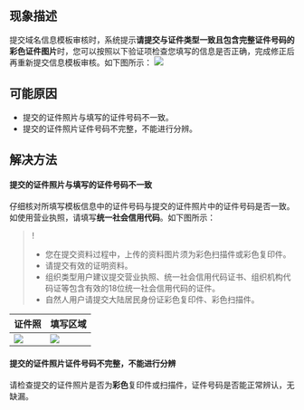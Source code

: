 ## 现象描述
提交域名信息模板审核时，系统提示**请提交与证件类型一致且包含完整证件号码的彩色证件图片**时，您可以按照以下验证项检查您填写的信息是否正确，完成修正后再重新提交信息模板审核。如下图所示：
![](https://qcloudimg.tencent-cloud.cn/raw/25b39973963fb201324e856f5084d75b.png)

## 可能原因
- 提交的证件照片与填写的证件号码不一致。
- 提交的证件照片证件号码不完整，不能进行分辨。

## 解决方法
#### 提交的证件照片与填写的证件号码不一致
仔细核对所填写模板信息中的证件号码与提交的证件照片中的证件号码是否一致。如使用营业执照，请填写**统一社会信用代码**。如下图所示：
>!
>- 您在提交资料过程中，上传的资料图片须为彩色扫描件或彩色复印件。
>- 请提交有效的证明资料。
>- 组织类型用户建议提交营业执照、统一社会信用代码证书、组织机构代码证等包含有效的18位统一社会信用代码的证件。
>- 自然人用户请提交大陆居民身份证彩色复印件、彩色扫描件。
>
| 证件照 | 填写区域 |
|---------|---------|
| ![](https://qcloudimg.tencent-cloud.cn/raw/2ac286613208702736429676173b82df.jpg) | ![](https://qcloudimg.tencent-cloud.cn/raw/5291f0dc623d97217c45f270f7a6bb33.png) |


#### 提交的证件照片证件号码不完整，不能进行分辨
请检查提交的证件照片是否为**彩色**复印件或扫描件，证件号码是否能正常辨认，无缺漏。

